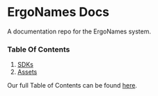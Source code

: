 # ErgoNames Docs

A documentation repo for the ErgoNames system.

### Table Of Contents

1. [SDKs](sdks/README.md)
2. [Assets](assets/README.md)

Our full Table of Contents can be found [here](SUMMARY.md).